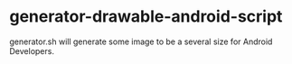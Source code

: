 # generator-drawable-android-script
generator.sh will generate some image to be a several size for Android Developers. 
